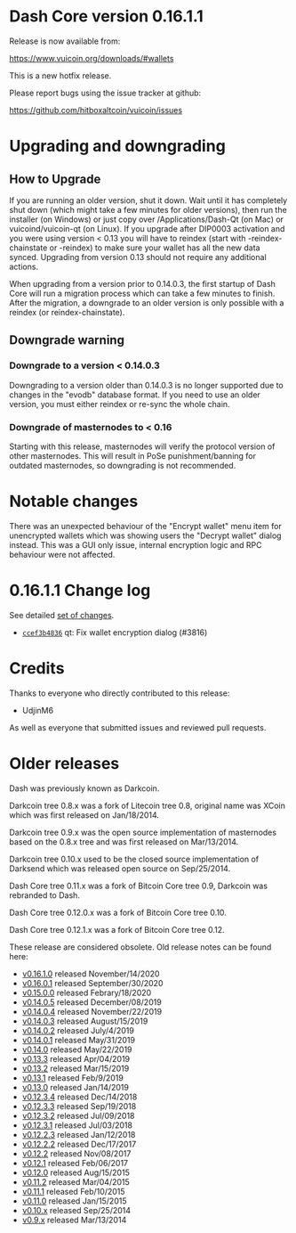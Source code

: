 Dash Core version 0.16.1.1
==========================

Release is now available from:

  <https://www.vuicoin.org/downloads/#wallets>

This is a new hotfix release.

Please report bugs using the issue tracker at github:

  <https://github.com/hitboxaltcoin/vuicoin/issues>


Upgrading and downgrading
=========================

How to Upgrade
--------------

If you are running an older version, shut it down. Wait until it has completely
shut down (which might take a few minutes for older versions), then run the
installer (on Windows) or just copy over /Applications/Dash-Qt (on Mac) or
vuicoind/vuicoin-qt (on Linux). If you upgrade after DIP0003 activation and you were
using version < 0.13 you will have to reindex (start with -reindex-chainstate
or -reindex) to make sure your wallet has all the new data synced. Upgrading
from version 0.13 should not require any additional actions.

When upgrading from a version prior to 0.14.0.3, the
first startup of Dash Core will run a migration process which can take a few
minutes to finish. After the migration, a downgrade to an older version is only
possible with a reindex (or reindex-chainstate).

Downgrade warning
-----------------

### Downgrade to a version < 0.14.0.3

Downgrading to a version older than 0.14.0.3 is no longer supported due to
changes in the "evodb" database format. If you need to use an older version,
you must either reindex or re-sync the whole chain.

### Downgrade of masternodes to < 0.16

Starting with this release, masternodes will verify the protocol version of other
masternodes. This will result in PoSe punishment/banning for outdated masternodes,
so downgrading is not recommended.

Notable changes
===============

There was an unexpected behaviour of the "Encrypt wallet" menu item for unencrypted wallets
which was showing users the "Decrypt wallet" dialog instead. This was a GUI only issue,
internal encryption logic and RPC behaviour were not affected.

0.16.1.1 Change log
===================

See detailed [set of changes](https://github.com/hitboxaltcoin/vuicoin/compare/v0.16.1.0...hitboxaltcoin:v0.16.1.1).

- [`ccef3b4836`](https://github.com/hitboxaltcoin/vuicoin/commit/ccef3b48363d8bff4b919d9119355182e3902ef3) qt: Fix wallet encryption dialog (#3816)

Credits
=======

Thanks to everyone who directly contributed to this release:

- UdjinM6

As well as everyone that submitted issues and reviewed pull requests.

Older releases
==============

Dash was previously known as Darkcoin.

Darkcoin tree 0.8.x was a fork of Litecoin tree 0.8, original name was XCoin
which was first released on Jan/18/2014.

Darkcoin tree 0.9.x was the open source implementation of masternodes based on
the 0.8.x tree and was first released on Mar/13/2014.

Darkcoin tree 0.10.x used to be the closed source implementation of Darksend
which was released open source on Sep/25/2014.

Dash Core tree 0.11.x was a fork of Bitcoin Core tree 0.9,
Darkcoin was rebranded to Dash.

Dash Core tree 0.12.0.x was a fork of Bitcoin Core tree 0.10.

Dash Core tree 0.12.1.x was a fork of Bitcoin Core tree 0.12.

These release are considered obsolete. Old release notes can be found here:

- [v0.16.1.0](https://github.com/hitboxaltcoin/vuicoin/blob/master/doc/release-notes/vuicoin/release-notes-0.16.1.0.md) released November/14/2020
- [v0.16.0.1](https://github.com/hitboxaltcoin/vuicoin/blob/master/doc/release-notes/vuicoin/release-notes-0.16.0.1.md) released September/30/2020
- [v0.15.0.0](https://github.com/hitboxaltcoin/vuicoin/blob/master/doc/release-notes/vuicoin/release-notes-0.15.0.0.md) released Febrary/18/2020
- [v0.14.0.5](https://github.com/hitboxaltcoin/vuicoin/blob/master/doc/release-notes/vuicoin/release-notes-0.14.0.5.md) released December/08/2019
- [v0.14.0.4](https://github.com/hitboxaltcoin/vuicoin/blob/master/doc/release-notes/vuicoin/release-notes-0.14.0.4.md) released November/22/2019
- [v0.14.0.3](https://github.com/hitboxaltcoin/vuicoin/blob/master/doc/release-notes/vuicoin/release-notes-0.14.0.3.md) released August/15/2019
- [v0.14.0.2](https://github.com/hitboxaltcoin/vuicoin/blob/master/doc/release-notes/vuicoin/release-notes-0.14.0.2.md) released July/4/2019
- [v0.14.0.1](https://github.com/hitboxaltcoin/vuicoin/blob/master/doc/release-notes/vuicoin/release-notes-0.14.0.1.md) released May/31/2019
- [v0.14.0](https://github.com/hitboxaltcoin/vuicoin/blob/master/doc/release-notes/vuicoin/release-notes-0.14.0.md) released May/22/2019
- [v0.13.3](https://github.com/hitboxaltcoin/vuicoin/blob/master/doc/release-notes/vuicoin/release-notes-0.13.3.md) released Apr/04/2019
- [v0.13.2](https://github.com/hitboxaltcoin/vuicoin/blob/master/doc/release-notes/vuicoin/release-notes-0.13.2.md) released Mar/15/2019
- [v0.13.1](https://github.com/hitboxaltcoin/vuicoin/blob/master/doc/release-notes/vuicoin/release-notes-0.13.1.md) released Feb/9/2019
- [v0.13.0](https://github.com/hitboxaltcoin/vuicoin/blob/master/doc/release-notes/vuicoin/release-notes-0.13.0.md) released Jan/14/2019
- [v0.12.3.4](https://github.com/hitboxaltcoin/vuicoin/blob/master/doc/release-notes/vuicoin/release-notes-0.12.3.4.md) released Dec/14/2018
- [v0.12.3.3](https://github.com/hitboxaltcoin/vuicoin/blob/master/doc/release-notes/vuicoin/release-notes-0.12.3.3.md) released Sep/19/2018
- [v0.12.3.2](https://github.com/hitboxaltcoin/vuicoin/blob/master/doc/release-notes/vuicoin/release-notes-0.12.3.2.md) released Jul/09/2018
- [v0.12.3.1](https://github.com/hitboxaltcoin/vuicoin/blob/master/doc/release-notes/vuicoin/release-notes-0.12.3.1.md) released Jul/03/2018
- [v0.12.2.3](https://github.com/hitboxaltcoin/vuicoin/blob/master/doc/release-notes/vuicoin/release-notes-0.12.2.3.md) released Jan/12/2018
- [v0.12.2.2](https://github.com/hitboxaltcoin/vuicoin/blob/master/doc/release-notes/vuicoin/release-notes-0.12.2.2.md) released Dec/17/2017
- [v0.12.2](https://github.com/hitboxaltcoin/vuicoin/blob/master/doc/release-notes/vuicoin/release-notes-0.12.2.md) released Nov/08/2017
- [v0.12.1](https://github.com/hitboxaltcoin/vuicoin/blob/master/doc/release-notes/vuicoin/release-notes-0.12.1.md) released Feb/06/2017
- [v0.12.0](https://github.com/hitboxaltcoin/vuicoin/blob/master/doc/release-notes/vuicoin/release-notes-0.12.0.md) released Aug/15/2015
- [v0.11.2](https://github.com/hitboxaltcoin/vuicoin/blob/master/doc/release-notes/vuicoin/release-notes-0.11.2.md) released Mar/04/2015
- [v0.11.1](https://github.com/hitboxaltcoin/vuicoin/blob/master/doc/release-notes/vuicoin/release-notes-0.11.1.md) released Feb/10/2015
- [v0.11.0](https://github.com/hitboxaltcoin/vuicoin/blob/master/doc/release-notes/vuicoin/release-notes-0.11.0.md) released Jan/15/2015
- [v0.10.x](https://github.com/hitboxaltcoin/vuicoin/blob/master/doc/release-notes/vuicoin/release-notes-0.10.0.md) released Sep/25/2014
- [v0.9.x](https://github.com/hitboxaltcoin/vuicoin/blob/master/doc/release-notes/vuicoin/release-notes-0.9.0.md) released Mar/13/2014
